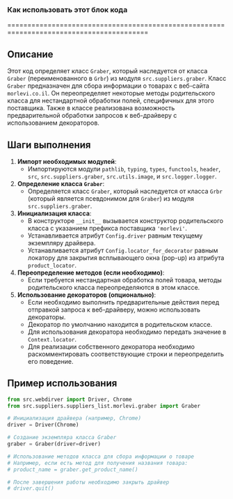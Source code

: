 ### Как использовать этот блок кода
=========================================================================================

Описание
-------------------------
Этот код определяет класс `Graber`, который наследуется от класса `Graber` (переименованного в `Grbr`) из модуля `src.suppliers.graber`. Класс `Graber` предназначен для сбора информации о товарах с веб-сайта `morlevi.co.il`. Он переопределяет некоторые методы родительского класса для нестандартной обработки полей, специфичных для этого поставщика. Также в классе реализована возможность предварительной обработки запросов к веб-драйверу с использованием декораторов.

Шаги выполнения
-------------------------
1. **Импорт необходимых модулей**:
   - Импортируются модули `pathlib`, `typing`, `types`, `functools`, `header`, `src`, `src.suppliers.graber`, `src.utils.image`, и `src.logger.logger`.
2. **Определение класса `Graber`**:
   - Определяется класс `Graber`, который наследуется от класса `Grbr` (который является псевдонимом для `Graber`) из модуля `src.suppliers.graber`.
3. **Инициализация класса**:
   - В конструкторе `__init__` вызывается конструктор родительского класса с указанием префикса поставщика `'morlevi'`.
   - Устанавливается атрибут `Config.driver` равным текущему экземпляру драйвера.
   - Устанавливается атрибут `Config.locator_for_decorator` равным локатору для закрытия всплывающего окна (pop-up) из атрибута `product_locator`.
4. **Переопределение методов (если необходимо)**:
   - Если требуется нестандартная обработка полей товара, методы родительского класса переопределяются в этом классе.
5. **Использование декораторов (опционально)**:
   - Если необходимо выполнить предварительные действия перед отправкой запроса к веб-драйверу, можно использовать декораторы.
   - Декоратор по умолчанию находится в родительском классе.
   - Для использования декоратора необходимо передать значение в `Context.locator`.
   - Для реализации собственного декоратора необходимо раскомментировать соответствующие строки и переопределить его поведение.

Пример использования
-------------------------

```python
from src.webdirver import Driver, Chrome
from src.suppliers.suppliers_list.morlevi.graber import Graber

# Инициализация драйвера (например, Chrome)
driver = Driver(Chrome)

# Создание экземпляра класса Graber
graber = Graber(driver=driver)

# Использование методов класса для сбора информации о товаре
# Например, если есть метод для получения названия товара:
# product_name = graber.get_product_name()

# После завершения работы необходимо закрыть драйвер
# driver.quit()